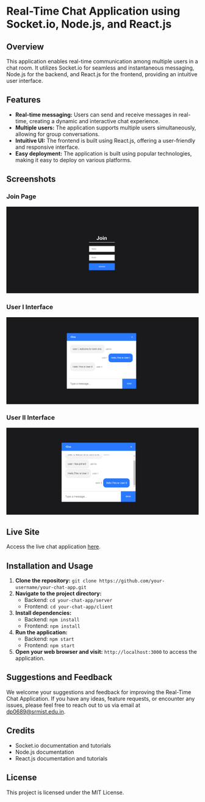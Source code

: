 # Real-Time Chat Application using Socket.io, Node.js, and React.js

## Overview

This application enables real-time communication among multiple users in a chat room. It utilizes Socket.io for seamless and instantaneous messaging, Node.js for the backend, and React.js for the frontend, providing an intuitive user interface.

## Features

- **Real-time messaging:** Users can send and receive messages in real-time, creating a dynamic and interactive chat experience.
- **Multiple users:** The application supports multiple users simultaneously, allowing for group conversations.
- **Intuitive UI:** The frontend is built using React.js, offering a user-friendly and responsive interface.
- **Easy deployment:** The application is built using popular technologies, making it easy to deploy on various platforms.

## Screenshots

### Join Page
![Join Page](Join.png)

### User I Interface
![User I Interface](User-I.png)

### User II Interface
![User II Interface](User-II.png)

## Live Site

Access the live chat application [here](https://64cbf22f1f25c20a3fc41343--lighthearted-capybara-1ab8f6.netlify.app/).

## Installation and Usage

1. **Clone the repository:** `git clone https://github.com/your-username/your-chat-app.git`
2. **Navigate to the project directory:**
   - Backend: `cd your-chat-app/server`
   - Frontend: `cd your-chat-app/client`
3. **Install dependencies:**
   - Backend: `npm install`
   - Frontend: `npm install`
4. **Run the application:**
   - Backend: `npm start`
   - Frontend: `npm start`
5. **Open your web browser and visit:** `http://localhost:3000` to access the application.

## Suggestions and Feedback

We welcome your suggestions and feedback for improving the Real-Time Chat Application. If you have any ideas, feature requests, or encounter any issues, please feel free to reach out to us via email at [dp0689@srmist.edu.in](mailto:dp0689@srmist.edu.in).

## Credits

- Socket.io documentation and tutorials
- Node.js documentation
- React.js documentation and tutorials

## License

This project is licensed under the MIT License.
